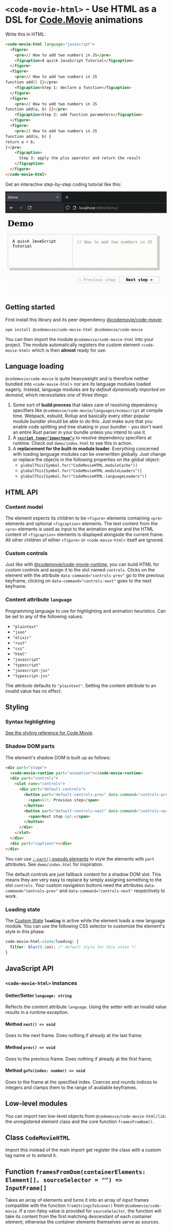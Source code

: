 # `<code-movie-html>` - Use HTML as a DSL for [Code.Movie](https://code.movie) animations

Write this in HTML:

```html
<code-movie-html language="javascript">
  <figure>
    <pre>// How to add two numbers in JS</pre>
    <figcaption>A quick JavaScript Tutorial</figcaption>
  </figure>
  <figure>
    <pre>// How to add two numbers in JS
function add() {}</pre>
    <figcaption>Step 1: declare a function</figcaption>
  </figure>
  <figure>
    <pre>// How to add two numbers in JS
function add(a, b) {}</pre>
    <figcaption>Step 2: add function parameters</figcaption>
  </figure>
  <figure>
    <pre>// How to add two numbers in JS
function add(a, b) {
return a + b;
}</pre>
    <figcaption>
      Step 3: apply the plus operator and return the result
    </figcaption>
  </figure>
</code-movie-html>
```

Get an interactive step-by-step coding tutorial like this:

![An animated JavaScript tutorial](./assets/demo.gif)

## Getting started

First install this library and its peer dependency [@codemovie/code-movie](https://code.movie):

```shell
npm install @codemovie/code-movie-html @codemovie/code-movie
```

You can then import the module `@codemovie/code-movie-html` into your project. The
module automatically registers the custom element `<code-movie-html>` which is then
**almost** ready for use.

## Language loading

`@codemovie/code-movie` is quite heavyweight and is therefore neither bundled
into `<code-movie-html`> nor are its language modules loaded eagerly. Instead,
language modules are _by default dynamically imported on demand_, which
necessitates one of three things:

1. Some sort of **build process** that takes care of resolving dependency
   specifiers like `@codemovie/code-movie/languages/ecmascript` at compile time.
   Webpack, esbuild, Rollup and basically every other popular module bundler
   should be able to do this. Just make sure that you enable code splitting and
   tree shaking in your bundler - you don't want an entire Rust parser in your
   bundle unless you intend to use it.
2. A [**`<script type="importmap">`**](https://developer.mozilla.org/en-US/docs/Web/HTML/Element/script/type/importmap)
   to resolve dependency specifiers at runtime. Check out `demo/index.html` to
   see this in action.
3. A **replacement for the built-in module loader**. Everything concerned with
   loading language modules can be overwritten globally. Just change or replace
   the objects in the following properties on the global object:
     - `globalThis[Symbol.for("CodeMovieHTML.moduleCache")]`
     - `globalThis[Symbol.for("CodeMovieHTML.moduleLoaders")]`
     - `globalThis[Symbol.for("CodeMovieHTML.languageLoaders")]`

## HTML API

### Content model

The element expects its children to be `<figure>` elements containing `<pre>`
elements and optional `<figcaption>` elements. The text content from the `<pre>`
elements is used as input to the animation engine and the HTML content of
`<figcaption>` elements is displayed alongside the current frame. All other
children of either `<figure>` or `<code-movie-html>` itself are ignored.

### Custom controls

Just like with [@codemovie/code-movie-runtime](https://github.com/CodeMovie/code-movie-runtime),
you can build HTML for custom controls and assign it to the slot named
`controls`. Clicks on the element with the attribute `data-command="controls-prev"`
go to the previous keyframe, clicking on `data-command="controls-next"` goes to
the next keyframe.

### Content attribute `language`

Programming language to use for highlighting and animation heuristics. Can be
set to any of the following values:

- `"plaintext"`
- `"json"`
- `"elixir"`
- `"rust"`
- `"css"`
- `"html"`
- `"javascript"`
- `"typescript"`
- `"javascript-jsx"`
- `"typescript-jsx"`

The attribute defaults to `"plaintext"`. Setting the content attribute to an
invalid value has no effect.

## Styling

### Syntax highlighting

[See the styling reference for Code.Movie](https://code.movie/docs/styling/css.html).

### Shadow DOM parts

The element's shadow DOM is built up as follows:

```html
<div part="stage">
  <code-movie-runtime part="animation"></code-movie-runtime>
  <div part="controls">
    <slot name="controls">
      <div part="default-controls">
        <button part="default-controls-prev" data-command="controls-prev">
          <span>&lt; Previous step</span>
        </button>
        <button part="default-controls-next" data-command="controls-next">
          <span>Next step &gt;</span>
        </button>
      </div>
    </slot>
  </div>
  <div part="captions"></div>
</div>
```

You can use [`::part()` pseudo elements](https://developer.mozilla.org/en-US/docs/Web/CSS/::part) to style the elements with `part` attributes. See `demo/index.html` for inspiration.

The default controls are just fallback content for a shadow DOM slot. This means they are very easy to replace by simply assigning something to the slot `controls`. Your custom navigation buttons need the attributes `data-command="controls-prev"` and `data-command="controls-next"` respectively to work.

### Loading state

The [Custom State](https://developer.mozilla.org/en-US/docs/Web/API/CustomStateSet)
**`loading`** is active while the element loads a new language module. You can
use the following CSS selector to customize the element's style in this phase:

```css
code-movie-html:state(loading) {
  filter: blur(0.1em); /* default style for this state */
}
```

## JavaScript API

### `<code-movie-html>` instances

#### Getter/Setter `language: string`

Reflects the content attribute `language`. Using the setter with an invalid
value results in a runtime exception.

#### Method `next() => void`

Goes to the next frame. Does nothing if already at the last frame;

#### Method `prev() => void`

Goes to the previous frame. Does nothing if already at the first frame;

#### Method `goTo(index: number) => void`

Goes to the frame at the specified index. Coerces and rounds indices to integers and clamps them to the range of available keyframes.

## Low-level modules

You can import two low-level objects from `@codemovie/code-movie-html/lib`: the
unregistered element class and the core function `framesFromDom()`.

## Class `CodeMovieHTML`

Import this instead of the main import get register the class with a custom tag
name or to extend it.

## Function `framesFromDom(containerElements: Element[], sourceSelector = "") => InputFrame[]`

Takes an array of elements and turns it into an array of input frames compatible with the function `fromStringsToScene()` from `@codemovie/code-movie`. If a non-falsy value is provided for `sourceSelector`, the function will take its content from the first matching descendant of each container element; otherwise the container elements themselves serve as sources.
